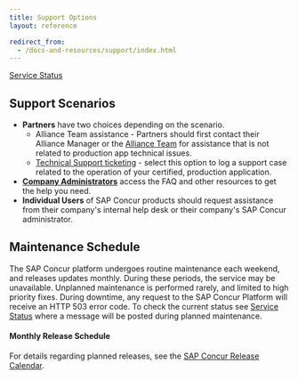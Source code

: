 ```yaml
---
title: Support Options
layout: reference

redirect_from:
  - /docs-and-resources/support/index.html
---
```


[Service Status](https://open.concur.com)

## Support Scenarios

* **Partners** have two choices depending on the scenario.
  * Alliance Team assistance - Partners should first contact their Alliance Manager or the [Alliance Team](mailto:concur_AppCenterAlliance@sap.com) for assistance that is not related to production app technical issues.
  * [Technical Support ticketing](/tools-support/requesting-partner-support.html) - select this option to log a support case related to the operation of your certified, production application.
* **[Company Administrators](https://www.concur.com/en-us/support)** access the FAQ and other resources to get the help you need.
* **Individual Users** of SAP Concur products should request assistance from their company's internal help desk or their company's SAP Concur administrator.

## Maintenance Schedule

The SAP Concur platform undergoes routine maintenance each weekend, and releases updates monthly. During these periods, the service may be unavailable. Unplanned maintenance is performed rarely, and limited to high priority fixes. During downtime, any request to the SAP Concur Platform will receive an HTTP 503 error code. To check the current status see [Service Status](https://open.concur.com) where a message will be posted during planned maintenance.

#### Monthly Release Schedule

For details regarding planned releases, see the [SAP Concur Release Calendar](https://www.concurtraining.com/customers/tech_pubs/ReleaseCalendar/_ReleaseCalendar_client.htm).
